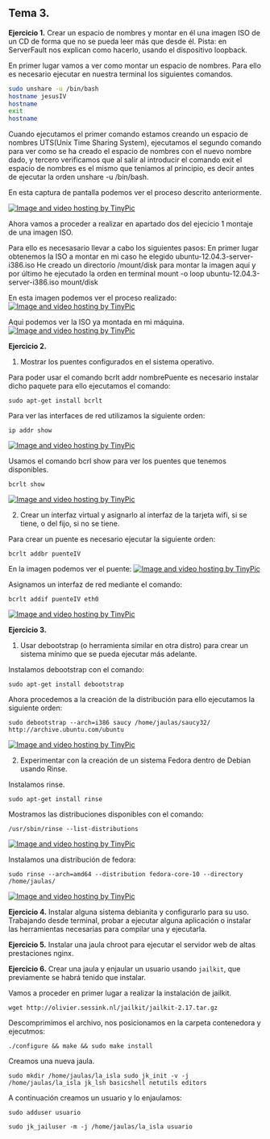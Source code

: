 ## Tema 3.

**Ejercicio 1.** Crear un espacio de nombres y montar en él una imagen ISO de un CD de forma que no se pueda leer más que desde él. Pista: en ServerFault nos explican como hacerlo, usando el dispositivo loopback.

En primer lugar vamos a ver como montar un espacio de nombres. Para ello es necesario ejecutar en nuestra terminal los siguientes comandos.

```sh
sudo unshare -u /bin/bash
hostname jesusIV
hostname
exit
hostname
```
Cuando ejecutamos el primer comando estamos creando un espacio de nombres UTS(Unix Time Sharing System), ejecutamos el segundo comando para ver como se ha creado el espacio de nombres con el nuevo nombre dado, y tercero verificamos que al salir al introducir el comando exit el espacio de nombres es el mismo que teniamos al principio, es decir antes de ejecutar la orden unshare -u /bin/bash.

En esta captura de pantalla podemos ver el proceso descrito anteriormente.

<a href="http://es.tinypic.com?ref=2mowcqd" target="_blank"><img src="http://i58.tinypic.com/2mowcqd.png" border="0" alt="Image and video hosting by TinyPic"></a>

Ahora vamos a proceder a realizar en apartado dos del ejecicio 1 montaje de una imagen ISO.

Para ello es necesasario llevar a cabo los siguientes pasos:
En primer lugar obtenemos la ISO a montar en mi caso he elegido ubuntu-12.04.3-server-i386.iso
He creado un directorio /mount/disk para montar la imagen aqui y por último he ejecutado la orden en terminal mount -o loop ubuntu-12.04.3-server-i386.iso mount/disk

En esta imagen podemos ver el proceso realizado: 
<a href="http://es.tinypic.com?ref=lusxw" target="_blank"><img src="http://i58.tinypic.com/lusxw.png" border="0" alt="Image and video hosting by TinyPic"></a>

Aqui podemos ver la ISO ya montada en mi máquina.
<a href="http://es.tinypic.com?ref=fyftat" target="_blank"><img src="http://i62.tinypic.com/fyftat.png" border="0" alt="Image and video hosting by TinyPic"></a>


**Ejercicio 2.** 

1. Mostrar los puentes configurados en el sistema operativo.

Para poder usar el comando bcrlt addr nombrePuente es necesario instalar dicho paquete para ello ejecutamos el comando:

```
sudo apt-get install bcrlt
```

Para ver las interfaces de red utilizamos la siguiente orden:

```
ip addr show
```
<a href="http://es.tinypic.com?ref=314w6ki" target="_blank"><img src="http://i57.tinypic.com/314w6ki.png" border="0" alt="Image and video hosting by TinyPic"></a>

Usamos el comando bcrl show para ver los puentes que tenemos disponibles.

```
bcrlt show
```
<a href="http://es.tinypic.com?ref=2hxobqc" target="_blank"><img src="http://i57.tinypic.com/2hxobqc.png" border="0" alt="Image and video hosting by TinyPic"></a>


2. Crear un interfaz virtual y asignarlo al interfaz de la tarjeta wifi, si se tiene, o del fijo, si no se tiene.

Para crear un puente es necesario ejecutar la siguiente orden:

```
bcrlt addbr puenteIV
```
En la imagen podemos ver el puente:
<a href="http://es.tinypic.com?ref=2hxobqc" target="_blank"><img src="http://i57.tinypic.com/2hxobqc.png" border="0" alt="Image and video hosting by TinyPic"></a>

Asignamos un interfaz de red mediante el comando:

```
bcrlt addif puenteIV eth0
```
<a href="http://es.tinypic.com?ref=vgj3vn" target="_blank"><img src="http://i59.tinypic.com/vgj3vn.png" border="0" alt="Image and video hosting by TinyPic"></a>



**Ejercicio 3.**

1. Usar debootstrap (o herramienta similar en otra distro) para crear un sistema mínimo que se pueda ejecutar más adelante.

Instalamos debootstrap con el comando:
```
sudo apt-get install debootstrap
```

Ahora procedemos a la creación de la distribución para ello ejecutamos la siguiente orden:
```
sudo debootstrap --arch=i386 saucy /home/jaulas/saucy32/ http://archive.ubuntu.com/ubuntu
```

<a href="http://es.tinypic.com?ref=16kap1j" target="_blank"><img src="http://i58.tinypic.com/16kap1j.png" border="0" alt="Image and video hosting by TinyPic"></a>

2. Experimentar con la creación de un sistema Fedora dentro de Debian usando Rinse. 

Instalamos rinse.

```
sudo apt-get install rinse
```

Mostramos las distribuciones disponibles con el comando: 

```
/usr/sbin/rinse --list-distributions

```
<a href="http://es.tinypic.com?ref=2vnqi44" target="_blank"><img src="http://i58.tinypic.com/2vnqi44.jpg" border="0" alt="Image and video hosting by TinyPic"></a>

Instalamos una distribución de fedora:

```
sudo rinse --arch=amd64 --distribution fedora-core-10 --directory /home/jaulas/
```

<a href="http://es.tinypic.com?ref=2zs5pmo" target="_blank"><img src="http://i57.tinypic.com/2zs5pmo.png" border="0" alt="Image and video hosting by TinyPic"></a>


**Ejercicio 4.** Instalar alguna sistema debianita y configurarlo para su uso. Trabajando desde terminal, probar a ejecutar alguna aplicación o instalar las herramientas necesarias para compilar una y ejecutarla.


**Ejercicio 5.** Instalar una jaula chroot para ejecutar el servidor web de altas prestaciones nginx.

**Ejercicio 6.** Crear una jaula y enjaular un usuario usando `jailkit`, que previamente se habrá tenido que instalar.

Vamos a proceder en primer lugar a realizar la instalación de jailkit.
```
wget http://olivier.sessink.nl/jailkit/jailkit-2.17.tar.gz

```

Descomprimimos el archivo, nos posicionamos en la carpeta contenedora y ejecutmos:

```
./configure && make && sudo make install
```
Creamos una nueva jaula.

```
sudo mkdir /home/jaulas/la_isla sudo jk_init -v -j /home/jaulas/la_isla jk_lsh basicshell netutils editors
```

A continuación creamos un usuario y lo enjaulamos:

```
sudo adduser usuario
```

```
sudo jk_jailuser -m -j /home/jaulas/la_isla usuario
```

